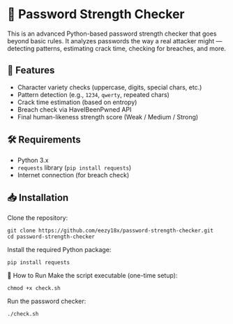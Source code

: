 # 🔐 Password Strength Checker

This is an advanced Python-based password strength checker that goes beyond basic rules. It analyzes passwords the way a real attacker might — detecting patterns, estimating crack time, checking for breaches, and more.

## 🧠 Features

- Character variety checks (uppercase, digits, special chars, etc.)
- Pattern detection (e.g., `1234`, `qwerty`, repeated chars)
- Crack time estimation (based on entropy)
- Breach check via HaveIBeenPwned API
- Final human-likeness strength score (Weak / Medium / Strong)

## 🛠️ Requirements

- Python 3.x
- `requests` library (`pip install requests`)
- Internet connection (for breach check)

## 📥 Installation

Clone the repository:

```
git clone https://github.com/eezy18x/password-strength-checker.git
cd password-strength-checker
```
Install the required Python package:
```
pip install requests
```

🚀 How to Run
Make the script executable (one-time setup):

```
chmod +x check.sh
```
Run the password checker:
```
./check.sh
```





